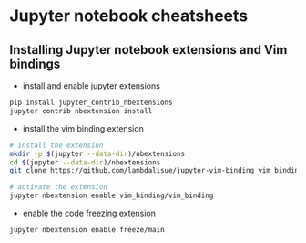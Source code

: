 # Jupyter notebook cheatsheets

## Installing Jupyter notebook extensions and Vim bindings

- install and enable jupyter extensions

```sh
pip install jupyter_contrib_nbextensions
jupyter contrib nbextension install
```

- install the vim binding extension

```sh
# install the extension
mkdir -p $(jupyter --data-dir)/nbextensions
cd $(jupyter --data-dir)/nbextensions
git clone https://github.com/lambdalisue/jupyter-vim-binding vim_binding

# activate the extension
jupyter nbextension enable vim_binding/vim_binding
```

- enable the code freezing extension

```sh
jupyter nbextension enable freeze/main
```
